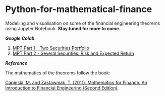 # Python-for-mathematical-finance
Modelling and visualisation on some of the financial engineering theorems using Jupyter Notebook. **Stay tuned for more to come**.

***Google Colab***

1. [MPT Part 1 - Two Securities Portfolio](https://colab.research.google.com/drive/1zCSZWT7dTZ59gg85yVucxqb2XMD_IzdP?usp=sharing)
2. [MPT Part 2 - Several Securities: Risk and Expected Return](https://colab.research.google.com/drive/1mw63QFL6HlsWu396ISK5nhNyKcNWRR_v?usp=sharing)

***Reference***

The mathematics of the theorems follow the book:

[Capinski, M. and Zastawniak, T. (2011). Mathematics for Finance. An Introduction to Financial Engineering (Second Edition)](https://link.springer.com/gp/book/9780857290816).
